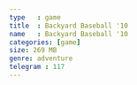 ```yaml
---
type   : game
title  : Backyard Baseball '10
name   : Backyard Baseball '10
categories: [game]
size: 269 MB
genre: adventure
telegram : 117
---
```


